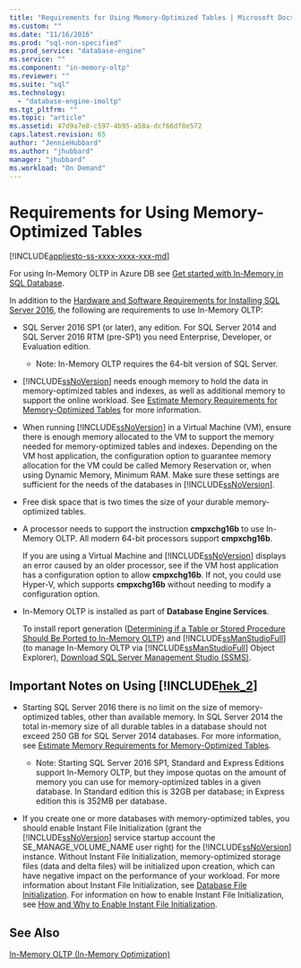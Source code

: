 ```yaml
---
title: "Requirements for Using Memory-Optimized Tables | Microsoft Docs"
ms.custom: ""
ms.date: "11/16/2016"
ms.prod: "sql-non-specified"
ms.prod_service: "database-engine"
ms.service: ""
ms.component: "in-memory-oltp"
ms.reviewer: ""
ms.suite: "sql"
ms.technology: 
  - "database-engine-imoltp"
ms.tgt_pltfrm: ""
ms.topic: "article"
ms.assetid: 47d9a7e8-c597-4b95-a58a-dcf66df8e572
caps.latest.revision: 65
author: "JennieHubbard"
ms.author: "jhubbard"
manager: "jhubbard"
ms.workload: "On Demand"
---
```

# Requirements for Using Memory-Optimized Tables
[!INCLUDE[appliesto-ss-xxxx-xxxx-xxx-md](../../includes/appliesto-ss-xxxx-xxxx-xxx-md.md)]

  For using In-Memory OLTP in Azure DB see [Get started with In-Memory in SQL Database](http://azure.microsoft.com/documentation/articles/sql-database-in-memory/).  
  
 In addition to the [Hardware and Software Requirements for Installing SQL Server 2016](../../sql-server/install/hardware-and-software-requirements-for-installing-sql-server.md), the following are requirements to use In-Memory OLTP:  
  
-   SQL Server 2016 SP1 (or later), any edition. For SQL Server 2014 and SQL Server 2016 RTM (pre-SP1) you need  Enterprise, Developer, or Evaluation edition.
    - Note: In-Memory OLTP requires the 64-bit version of SQL Server.  
  
-   [!INCLUDE[ssNoVersion](../../includes/ssnoversion-md.md)] needs enough memory to hold the data in memory-optimized tables and indexes, as well as additional memory to support the online workload. See [Estimate Memory Requirements for Memory-Optimized Tables](../../relational-databases/in-memory-oltp/estimate-memory-requirements-for-memory-optimized-tables.md) for more information.  

-   When running [!INCLUDE[ssNoVersion](../../includes/ssnoversion-md.md)] in a Virtual Machine (VM), ensure there is enough memory allocated to the VM to support the memory needed for memory-optimized tables and indexes. Depending on the VM host application, the configuration option to guarantee memory allocation for the VM could be called Memory Reservation or, when using Dynamic Memory, Minimum RAM. Make sure these settings are sufficient for the needs of the databases in [!INCLUDE[ssNoVersion](../../includes/ssnoversion-md.md)].
  
-   Free disk space that is two times the size of your durable memory-optimized tables.  
  
-   A processor needs to support the instruction **cmpxchg16b** to use In-Memory OLTP. All modern 64-bit processors support **cmpxchg16b**.  
  
     If you are using a Virtual Machine and [!INCLUDE[ssNoVersion](../../includes/ssnoversion-md.md)] displays an error caused by an older processor, see if the VM host application has a configuration option to allow **cmpxchg16b**. If not, you could use Hyper-V, which supports **cmpxchg16b** without needing to modify a configuration option.  
  
-   In-Memory OLTP is installed as part of **Database Engine Services**.  
  
     To install report generation ([Determining if a Table or Stored Procedure Should Be Ported to In-Memory OLTP](../../relational-databases/in-memory-oltp/determining-if-a-table-or-stored-procedure-should-be-ported-to-in-memory-oltp.md)) and [!INCLUDE[ssManStudioFull](../../includes/ssmanstudiofull-md.md)] (to manage In-Memory OLTP via [!INCLUDE[ssManStudioFull](../../includes/ssmanstudiofull-md.md)] Object Explorer), [Download SQL Server Management Studio (SSMS)](https://msdn.microsoft.com/library/mt238290.aspx).   
  
## Important Notes on Using [!INCLUDE[hek_2](../../includes/hek-2-md.md)]  
  
-   Starting SQL Server 2016 there is no limit on the size of memory-optimized tables, other than available memory. In SQL Server 2014 the total in-memory size of all durable tables in a database should not exceed 250 GB for SQL Server 2014 databases. For more information, see [Estimate Memory Requirements for Memory-Optimized Tables](../../relational-databases/in-memory-oltp/estimate-memory-requirements-for-memory-optimized-tables.md).  
    - Note: Starting SQL Server 2016 SP1, Standard and Express Editions support In-Memory OLTP, but they impose quotas on the amount of memory you can use for memory-optimized tables in a given database. In Standard edition this is 32GB per database; in Express edition this is 352MB per database. 
  
-   If you create one or more databases with memory-optimized tables, you should enable Instant File Initialization (grant the [!INCLUDE[ssNoVersion](../../includes/ssnoversion-md.md)] service startup account the SE_MANAGE_VOLUME_NAME user right) for the [!INCLUDE[ssNoVersion](../../includes/ssnoversion-md.md)] instance. Without Instant File Initialization, memory-optimized storage files (data and delta files) will be initialized upon creation, which can have negative impact on the performance of your workload. For more information about Instant File Initialization, see [Database File Initialization](http://msdn.microsoft.com/library/ms175935\(SQL.105\).aspx). For information on how to enable Instant File Initialization, see [How and Why to Enable Instant File Initialization](http://blogs.msdn.com/b/sql_pfe_blog/archive/2009/12/23/how-and-why-to-enable-instant-file-initialization.aspx).  
  
## See Also  
 [In-Memory OLTP &#40;In-Memory Optimization&#41;](../../relational-databases/in-memory-oltp/in-memory-oltp-in-memory-optimization.md)  
  
  
